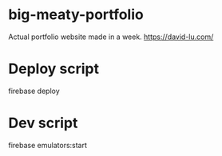 # big-meaty-portfolio
Actual portfolio website made in a week.
https://david-lu.com/

# Deploy script
firebase deploy

# Dev script
firebase emulators:start
